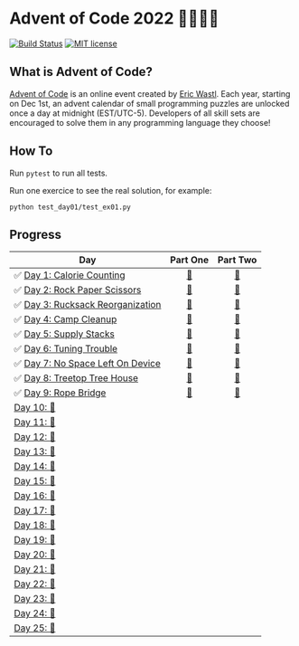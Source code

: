 # Advent of Code 2022 🎄👨‍💻🎄

[![Build Status](https://github.com/anxodio/aoc2022/workflows/build/badge.svg)](https://github.com/anxodio/aoc2022/actions)
[![MIT license](https://img.shields.io/badge/License-MIT-blue.svg)](https://opensource.org/licenses/MIT)

## What is Advent of Code?

[Advent of Code](http://adventofcode.com) is an online event created by [Eric Wastl](https://twitter.com/ericwastl). Each year, starting on Dec 1st, an advent calendar of small programming puzzles are unlocked once a day at midnight (EST/UTC-5). Developers of all skill sets are encouraged to solve them in any programming language they choose!

## How To

Run `pytest` to run all tests.

Run one exercice to see the real solution, for example:

```
python test_day01/test_ex01.py
```

## Progress

| Day                                                                                                       |                                  Part One                                  |                                  Part Two                                  |
| --------------------------------------------------------------------------------------------------------- | :------------------------------------------------------------------------: | :------------------------------------------------------------------------: |
| ✅ [Day 1: Calorie Counting](https://github.com/anxodio/aoc2022/tree/main/test_day01/exercise.txt)        | [🌟](https://github.com/anxodio/aoc2022/tree/main/test_day01/test_ex01.py) | [🌟](https://github.com/anxodio/aoc2022/tree/main/test_day01/test_ex02.py) |
| ✅ [Day 2: Rock Paper Scissors](https://github.com/anxodio/aoc2022/tree/main/test_day02/exercise.txt)     | [🌟](https://github.com/anxodio/aoc2022/tree/main/test_day02/test_ex03.py) | [🌟](https://github.com/anxodio/aoc2022/tree/main/test_day02/test_ex04.py) |
| ✅ [Day 3: Rucksack Reorganization](https://github.com/anxodio/aoc2022/tree/main/test_day03/exercise.txt) | [🌟](https://github.com/anxodio/aoc2022/tree/main/test_day03/test_ex05.py) | [🌟](https://github.com/anxodio/aoc2022/tree/main/test_day03/test_ex06.py) |
| ✅ [Day 4: Camp Cleanup](https://github.com/anxodio/aoc2022/tree/main/test_day04/exercise.txt)            | [🌟](https://github.com/anxodio/aoc2022/tree/main/test_day04/test_ex07.py) | [🌟](https://github.com/anxodio/aoc2022/tree/main/test_day04/test_ex08.py) |
| ✅ [Day 5: Supply Stacks](https://github.com/anxodio/aoc2022/tree/main/test_day05/exercise.txt)           | [🌟](https://github.com/anxodio/aoc2022/tree/main/test_day05/test_ex09.py) | [🌟](https://github.com/anxodio/aoc2022/tree/main/test_day05/test_ex10.py) |
| ✅ [Day 6: Tuning Trouble](https://github.com/anxodio/aoc2022/tree/main/test_day06/exercise.txt)          | [🌟](https://github.com/anxodio/aoc2022/tree/main/test_day06/test_ex11.py) | [🌟](https://github.com/anxodio/aoc2022/tree/main/test_day06/test_ex12.py) |
| ✅ [Day 7: No Space Left On Device](https://github.com/anxodio/aoc2022/tree/main/test_day07/exercise.txt) | [🌟](https://github.com/anxodio/aoc2022/tree/main/test_day07/test_ex13.py) | [🌟](https://github.com/anxodio/aoc2022/tree/main/test_day07/test_ex14.py) |
| ✅ [Day 8: Treetop Tree House](https://github.com/anxodio/aoc2022/tree/main/test_day08/exercise.txt)      | [🌟](https://github.com/anxodio/aoc2022/tree/main/test_day08/test_ex15.py) | [🌟](https://github.com/anxodio/aoc2022/tree/main/test_day08/test_ex16.py) |
| ✅ [Day 9: Rope Bridge](https://github.com/anxodio/aoc2022/tree/main/test_day09/exercise.txt)             | [🌟](https://github.com/anxodio/aoc2022/tree/main/test_day09/test_ex17.py) | [🌟](https://github.com/anxodio/aoc2022/tree/main/test_day09/test_ex18.py) |
| [Day 10: 🚧 ]()                                                                                           |                                                                            |                                                                            |
| [Day 11: 🚧 ]()                                                                                           |                                                                            |                                                                            |
| [Day 12: 🚧 ]()                                                                                           |                                                                            |                                                                            |
| [Day 13: 🚧 ]()                                                                                           |                                                                            |                                                                            |
| [Day 14: 🚧 ]()                                                                                           |                                                                            |                                                                            |
| [Day 15: 🚧 ]()                                                                                           |                                                                            |                                                                            |
| [Day 16: 🚧 ]()                                                                                           |                                                                            |                                                                            |
| [Day 17: 🚧 ]()                                                                                           |                                                                            |                                                                            |
| [Day 18: 🚧 ]()                                                                                           |                                                                            |                                                                            |
| [Day 19: 🚧 ]()                                                                                           |                                                                            |                                                                            |
| [Day 20: 🚧 ]()                                                                                           |                                                                            |                                                                            |
| [Day 21: 🚧 ]()                                                                                           |                                                                            |                                                                            |
| [Day 22: 🚧 ]()                                                                                           |                                                                            |                                                                            |
| [Day 23: 🚧 ]()                                                                                           |                                                                            |                                                                            |
| [Day 24: 🚧 ]()                                                                                           |                                                                            |                                                                            |
| [Day 25: 🚧 ]()                                                                                           |                                                                            |                                                                            |
